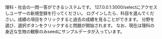 理科・社会の一問一答ができるシステムです。
127.0.0.1:3000/selectにアクセスしユーザーの新規登録を行ってください。
ログインしたら、科目を選んでください。成績の項目をクリックすると過去の成績を見ることができます。
分野を選び、選択ボタンをクリックすると問題が開始されます。
なお、現在は理科の身近な生物の観察のみseedにサンプルデータが入っています。
